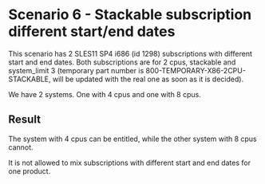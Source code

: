 Scenario 6 - Stackable subscription different start/end dates
=============================================================

This scenario has 2 SLES11 SP4 i686 (id 1298) subscriptions with different
start and end dates.
Both subscriptions are for 2 cpus, stackable and system_limit 3 (temporary
part number is 800-TEMPORARY-X86-2CPU-STACKABLE, will be updated with the
real one as soon as it is decided).

We have 2 systems. One with 4 cpus and one with 8 cpus.

Result
------

The system with 4 cpus can be entitled, while the other system with 8 cpus
cannot.

It is not allowed to mix subscriptions with different start and end dates
for one product.
